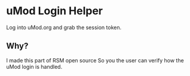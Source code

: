 # uMod Login Helper
 Log into uMod.org and grab the session token.

## Why?
I made this part of RSM open source So you the user can verify how the uMod login is handled.

